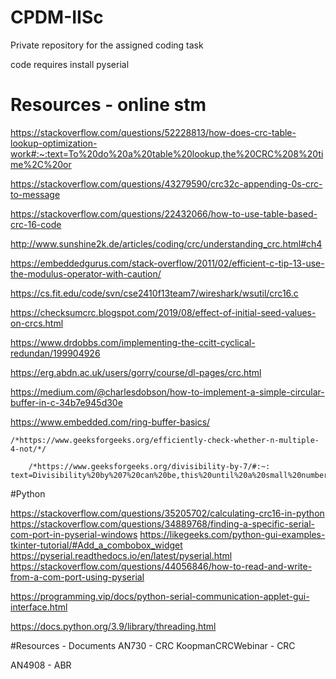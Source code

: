 # CPDM-IISc
Private repository for the assigned coding task

code requires install pyserial



# Resources - online stm
https://stackoverflow.com/questions/52228813/how-does-crc-table-lookup-optimization-work#:~:text=To%20do%20a%20table%20lookup,the%20CRC%208%20time%2C%20or

https://stackoverflow.com/questions/43279590/crc32c-appending-0s-crc-to-message

https://stackoverflow.com/questions/22432066/how-to-use-table-based-crc-16-code

http://www.sunshine2k.de/articles/coding/crc/understanding_crc.html#ch4

https://embeddedgurus.com/stack-overflow/2011/02/efficient-c-tip-13-use-the-modulus-operator-with-caution/

https://cs.fit.edu/code/svn/cse2410f13team7/wireshark/wsutil/crc16.c

https://checksumcrc.blogspot.com/2019/08/effect-of-initial-seed-values-on-crcs.html

https://www.drdobbs.com/implementing-the-ccitt-cyclical-redundan/199904926

https://erg.abdn.ac.uk/users/gorry/course/dl-pages/crc.html

https://medium.com/@charlesdobson/how-to-implement-a-simple-circular-buffer-in-c-34b7e945d30e

https://www.embedded.com/ring-buffer-basics/

	/*https://www.geeksforgeeks.org/efficiently-check-whether-n-multiple-4-not/*/

		/*https://www.geeksforgeeks.org/divisibility-by-7/#:~:
	text=Divisibility%20by%207%20can%20be,this%20until%20a%20small%20number.*/

#Python

https://stackoverflow.com/questions/35205702/calculating-crc16-in-python
https://stackoverflow.com/questions/34889768/finding-a-specific-serial-com-port-in-pyserial-windows
https://likegeeks.com/python-gui-examples-tkinter-tutorial/#Add_a_combobox_widget
https://pyserial.readthedocs.io/en/latest/pyserial.html
https://stackoverflow.com/questions/44056846/how-to-read-and-write-from-a-com-port-using-pyserial


https://programming.vip/docs/python-serial-communication-applet-gui-interface.html

https://docs.python.org/3.9/library/threading.html

#Resources - Documents
AN730 - CRC
KoopmanCRCWebinar - CRC

AN4908 - ABR